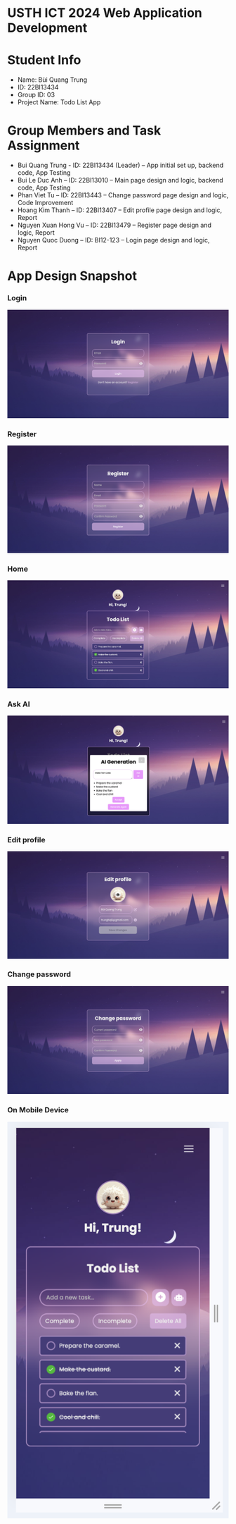 USTH ICT 2024 Web Application Development
=====================================================

Student Info
=======================

* Name: Bùi Quang Trung
* ID: 22BI13434
* Group ID: 03
* Project Name: Todo List App

Group Members and Task Assignment             
=======================
* Bui Quang Trung - ID: 22BI13434 (Leader) – App initial set up, backend code, App Testing
* Bui Le Duc Anh – ID: 22BI13010 – Main page design and logic, backend code, App Testing
* Phan Viet Tu – ID: 22BI13443 – Change password page design and logic, Code Improvement
* Hoang Kim Thanh – ID: 22BI13407 – Edit profile page design and logic, Report
* Nguyen Xuan Hong Vu – ID: 22BI13479 – Register page design and logic, Report
* Nguyen Quoc Duong – ID: BI12-123 – Login page design and logic, Report

App Design Snapshot
=======================
### Login
![Login](snapshot/login.png)
### Register
![Register](snapshot/register.png)
### Home
![Home](snapshot/home.png)
### Ask AI
![Ask AI](snapshot/ask_ai.png)
### Edit profile
![Edit profile](snapshot/edit_profile.png)
### Change password
![Change password](snapshot/change_password.png)
### On Mobile Device
![On Mobile Device](snapshot/on_mobile_device.png)